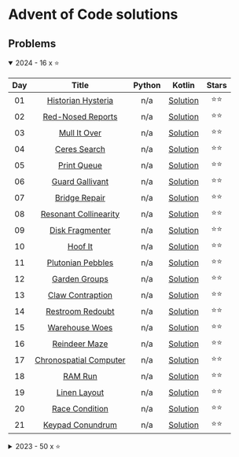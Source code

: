 # Advent of Code solutions
## Problems

<details open>
    <summary>2024 - 16 x ⭐</summary>

| Day |                             Title                              | Python |                        Kotlin                        | Stars |
|:---:|:--------------------------------------------------------------:|:------:|:----------------------------------------------------:|:-----:|
| 01  |   [Historian Hysteria](https://adventofcode.com/2024/day/1)    |  n/a   | [Solution](kotlin/solutions/aockt/y2024/Y2024D01.kt) |  ⭐⭐   |
| 02  |    [Red-Nosed Reports](https://adventofcode.com/2024/day/2)    |  n/a   | [Solution](kotlin/solutions/aockt/y2024/Y2024D02.kt) |  ⭐⭐   |
| 03  |      [Mull It Over](https://adventofcode.com/2024/day/3)       |  n/a   | [Solution](kotlin/solutions/aockt/y2024/Y2024D03.kt) |  ⭐⭐   |
| 04  |      [Ceres Search](https://adventofcode.com/2024/day/4)       |  n/a   | [Solution](kotlin/solutions/aockt/y2024/Y2024D04.kt) |  ⭐⭐   |
| 05  |       [Print Queue](https://adventofcode.com/2024/day/5)       |  n/a   | [Solution](kotlin/solutions/aockt/y2024/Y2024D05.kt) |  ⭐⭐   |
| 06  |     [Guard Gallivant](https://adventofcode.com/2024/day/6)     |  n/a   | [Solution](kotlin/solutions/aockt/y2024/Y2024D06.kt) |  ⭐⭐   |
| 07  |      [Bridge Repair](https://adventofcode.com/2024/day/7)      |  n/a   | [Solution](kotlin/solutions/aockt/y2024/Y2024D07.kt) |  ⭐⭐   |
| 08  |  [Resonant Collinearity](https://adventofcode.com/2024/day/8)  |  n/a   | [Solution](kotlin/solutions/aockt/y2024/Y2024D08.kt) |  ⭐⭐   |
| 09  |     [Disk Fragmenter](https://adventofcode.com/2024/day/9)     |  n/a   | [Solution](kotlin/solutions/aockt/y2024/Y2024D09.kt) |  ⭐⭐   |
| 10  |        [Hoof It](https://adventofcode.com/2024/day/10)         |  n/a   | [Solution](kotlin/solutions/aockt/y2024/Y2024D10.kt) |  ⭐⭐   |
| 11  |   [Plutonian Pebbles](https://adventofcode.com/2024/day/11)    |  n/a   | [Solution](kotlin/solutions/aockt/y2024/Y2024D11.kt) |  ⭐⭐   |
| 12  |     [Garden Groups](https://adventofcode.com/2024/day/12)      |  n/a   | [Solution](kotlin/solutions/aockt/y2024/Y2024D12.kt) |  ⭐⭐   |
| 13  |    [Claw Contraption](https://adventofcode.com/2024/day/13)    |  n/a   | [Solution](kotlin/solutions/aockt/y2024/Y2024D13.kt) |  ⭐⭐   |
| 14  |    [Restroom Redoubt](https://adventofcode.com/2024/day/14)    |  n/a   | [Solution](kotlin/solutions/aockt/y2024/Y2024D14.kt) |  ⭐⭐   |
| 15  |     [Warehouse Woes](https://adventofcode.com/2024/day/15)     |  n/a   | [Solution](kotlin/solutions/aockt/y2024/Y2024D15.kt) |  ⭐⭐   |
| 16  |     [Reindeer Maze](https://adventofcode.com/2024/day/16)      |  n/a   | [Solution](kotlin/solutions/aockt/y2024/Y2024D16.kt) |  ⭐⭐   |
| 17  | [Chronospatial Computer](https://adventofcode.com/2024/day/17) |  n/a   | [Solution](kotlin/solutions/aockt/y2024/Y2024D17.kt) |  ⭐⭐   |
| 18  |        [RAM Run](https://adventofcode.com/2024/day/18)         |  n/a   | [Solution](kotlin/solutions/aockt/y2024/Y2024D18.kt) |  ⭐⭐   |
| 19  |      [Linen Layout](https://adventofcode.com/2024/day/19)      |  n/a   | [Solution](kotlin/solutions/aockt/y2024/Y2024D19.kt) |  ⭐⭐   |
| 20  |     [Race Condition](https://adventofcode.com/2024/day/20)     |  n/a   | [Solution](kotlin/solutions/aockt/y2024/Y2024D20.kt) |  ⭐⭐   |
| 21  |    [Keypad Conundrum](https://adventofcode.com/2024/day/21)    |  n/a   | [Solution](kotlin/solutions/aockt/y2024/Y2024D21.kt) |  ⭐⭐   |

</details>

<details>
    <summary>2023 - 50 x ⭐</summary>

| Day |                                 Title                                  |                         Python                          |                        Kotlin                        | Stars |
|:---:|:----------------------------------------------------------------------:|:-------------------------------------------------------:|:----------------------------------------------------:|:-----:|
| 01  |           [Trebuchet?!](https://adventofcode.com/2023/day/1)           | Part [one](python/2023/1a.py), [two](python/2023/1b.py) | [Solution](kotlin/solutions/aockt/y2023/Y2023D01.kt) |  ⭐⭐   |
| 02  |         [Cube Conundrum](https://adventofcode.com/2023/day/2)          | Part [one](python/2023/2a.py), [two](python/2023/2b.py) | [Solution](kotlin/solutions/aockt/y2023/Y2023D02.kt) |  ⭐⭐   |
| 03  |           [Gear Ratios](https://adventofcode.com/2023/day/3)           | Part [one](python/2023/3a.py), [two](python/2023/3b.py) |                         n/a                          |  ⭐⭐   |
| 04  |          [Scratchcards](https://adventofcode.com/2023/day/4)           | Part [one](python/2023/4a.py), [two](python/2023/4b.py) |                         n/a                          |  ⭐⭐   |
| 05  | [If You Give A Seed A Fertilizer](https://adventofcode.com/2023/day/5) | Part [one](python/2023/5a.py), [two](python/2023/5b.py) |                         n/a                          |  ⭐⭐   |
| 06  |           [Wait For It](https://adventofcode.com/2023/day/6)           |                           n/a                           | [Solution](kotlin/solutions/aockt/y2023/Y2023D06.kt) |  ⭐⭐   |
| 07  |           [Camel Cards](https://adventofcode.com/2023/day/7)           |                           n/a                           | [Solution](kotlin/solutions/aockt/y2023/Y2023D07.kt) |  ⭐⭐   |
| 08  |        [Haunted Wasteland](https://adventofcode.com/2023/day/8)        |                           n/a                           | [Solution](kotlin/solutions/aockt/y2023/Y2023D08.kt) |  ⭐⭐   |
| 09  |       [Mirage Maintenance](https://adventofcode.com/2023/day/9)        |                           n/a                           | [Solution](kotlin/solutions/aockt/y2023/Y2023D09.kt) |  ⭐⭐   |
| 10  |           [Pipe Maze](https://adventofcode.com/2023/day/10)            |                           n/a                           | [Solution](kotlin/solutions/aockt/y2023/Y2023D10.kt) |  ⭐⭐   |
| 11  |        [Cosmic Expansion](https://adventofcode.com/2023/day/11)        |                           n/a                           | [Solution](kotlin/solutions/aockt/y2023/Y2023D11.kt) |  ⭐⭐   |
| 12  |          [Hot Springs](https://adventofcode.com/2023/day/12)           |                           n/a                           | [Solution](kotlin/solutions/aockt/y2023/Y2023D12.kt) |  ⭐⭐   |
| 13  |       [Point of Incidence](https://adventofcode.com/2023/day/13)       |                           n/a                           | [Solution](kotlin/solutions/aockt/y2023/Y2023D13.kt) |  ⭐⭐   |
| 14  |    [Parabolic Reflector Dish](https://adventofcode.com/2023/day/14)    |                           n/a                           | [Solution](kotlin/solutions/aockt/y2023/Y2023D14.kt) |  ⭐⭐   |
| 15  |          [Lens Library](https://adventofcode.com/2023/day/15)          |                           n/a                           | [Solution](kotlin/solutions/aockt/y2023/Y2023D15.kt) |  ⭐⭐   |
| 16  |     [The Floor Will Be Lava](https://adventofcode.com/2023/day/16)     |                           n/a                           | [Solution](kotlin/solutions/aockt/y2023/Y2023D16.kt) |  ⭐⭐   |
| 17  |        [Clumsy Crucible](https://adventofcode.com/2023/day/17)         |                           n/a                           | [Solution](kotlin/solutions/aockt/y2023/Y2023D17.kt) |  ⭐⭐   |
| 18  |        [Lavaduct Lagoon](https://adventofcode.com/2023/day/18)         |                           n/a                           | [Solution](kotlin/solutions/aockt/y2023/Y2023D18.kt) |  ⭐⭐   |
| 19  |            [Aplenty](https://adventofcode.com/2023/day/19)             |                           n/a                           | [Solution](kotlin/solutions/aockt/y2023/Y2023D19.kt) |  ⭐⭐   |
| 20  |       [Pulse Propagation](https://adventofcode.com/2023/day/20)        |                           n/a                           | [Solution](kotlin/solutions/aockt/y2023/Y2023D20.kt) |  ⭐⭐   |
| 21  |          [Step Counter](https://adventofcode.com/2023/day/21)          |                           n/a                           | [Solution](kotlin/solutions/aockt/y2023/Y2023D21.kt) |  ⭐⭐   |
| 22  |           [Sand Slabs](https://adventofcode.com/2023/day/22)           |                           n/a                           | [Solution](kotlin/solutions/aockt/y2023/Y2023D22.kt) |  ⭐⭐   |
| 23  |          [A Long Walk](https://adventofcode.com/2023/day/23)           |                           n/a                           | [Solution](kotlin/solutions/aockt/y2023/Y2023D23.kt) |  ⭐⭐   |
| 24  |     [Never Tell Me The Odds](https://adventofcode.com/2023/day/24)     |                           n/a                           | [Solution](kotlin/solutions/aockt/y2023/Y2023D24.kt) |  ⭐⭐   |
| 25  |          [Snowverload](https://adventofcode.com/2023/day/25)           |                           n/a                           | [Solution](kotlin/solutions/aockt/y2023/Y2023D25.kt) |  ⭐⭐   |

</details>
